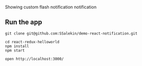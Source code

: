Showing custom flash notification notification

## Run the app

```
git clone git@github.com:SSalekin/demo-react-notification.git

cd react-redux-helloworld
npm install
npm start

open http://localhost:3000/

```

